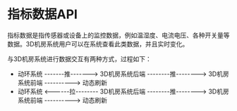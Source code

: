 # 指标数据API

指标数据是指传感器或设备上的监控数据，例如温湿度、电流电压、各种开关量等数据。3D机房系统用户可以在系统查看此类数据，并且实时变化。

与3D机房系统进行数据交互有两种方式，过程如下：

* 动环系统 -------推-------> 3D机房系统后端 --------推--------> 3D机房系统前端 ----------> 动态刷新
* 动环系统 <------拉-------- 3D机房系统后端 --------推--------> 3D机房系统前端 ----------> 动态刷新


